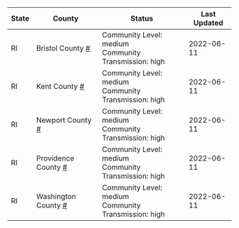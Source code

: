 State | County | Status | Last Updated
--- | --- | --- | --- 
RI | Bristol County <a href="#bristol_county">#</a> | <a name="bristol_county"></a>Community Level: medium<br/>Community Transmission: high | 2022-06-11
RI | Kent County <a href="#kent_county">#</a> | <a name="kent_county"></a>Community Level: medium<br/>Community Transmission: high | 2022-06-11
RI | Newport County <a href="#newport_county">#</a> | <a name="newport_county"></a>Community Level: medium<br/>Community Transmission: high | 2022-06-11
RI | Providence County <a href="#providence_county">#</a> | <a name="providence_county"></a>Community Level: medium<br/>Community Transmission: high | 2022-06-11
RI | Washington County <a href="#washington_county">#</a> | <a name="washington_county"></a>Community Level: medium<br/>Community Transmission: high | 2022-06-11
